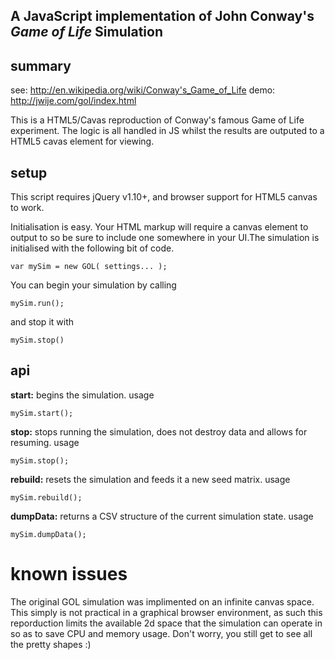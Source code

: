 A JavaScript implementation of John Conway's *Game of Life* Simulation
---

## summary
see: http://en.wikipedia.org/wiki/Conway's_Game_of_Life
demo: http://jwije.com/gol/index.html

This is a HTML5/Cavas reproduction of Conway's famous Game of Life experiment. The logic is all handled in JS whilst the results
are outputed to a HTML5 cavas element for viewing.


## setup 
This script requires jQuery v1.10+, and browser support for HTML5 canvas to work.

Initialisation is easy. Your HTML markup will require a canvas element to output to so be sure to include one somewhere in your UI.The simulation is initialised with the following bit of code.

    var mySim = new GOL( settings... );

You can begin your simulation by calling

	mySim.run();

and stop it with

	mySim.stop()

## api
**start:** begins the simulation. usage

	mySim.start();

**stop:** stops running the simulation, does not destroy data and allows for resuming. usage

	mySim.stop();

**rebuild:** resets the simulation and feeds it a new seed matrix. usage

	mySim.rebuild();

**dumpData:** returns a CSV structure of the current simulation state. usage

	mySim.dumpData();
	

# known issues
The original GOL simulation was implimented on an infinite canvas space. This simply is not practical in a graphical browser environment, as such this reporduction limits the available 2d space that the simulation can operate in so as to save CPU and memory usage. Don't worry, you still get to see all the pretty shapes :)




